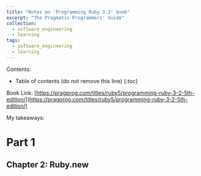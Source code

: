 ```yaml
---
title: "Notes on 'Programming Ruby 3.2' book"
excerpt: "The Pragmatic Programmers' Guide"
collection: 
  - software_engineering
  - learning
tags:
  - software_engineering
  - learning
---
```

Contents:

* Table of contents (do not remove this line)
{:toc}

Book Link: [https://pragprog.com/titles/ruby5/programming-ruby-3-2-5th-edition/](https://pragprog.com/titles/ruby5/programming-ruby-3-2-5th-edition/)

My takeaways:

# Part 1

## Chapter 2: Ruby.new
